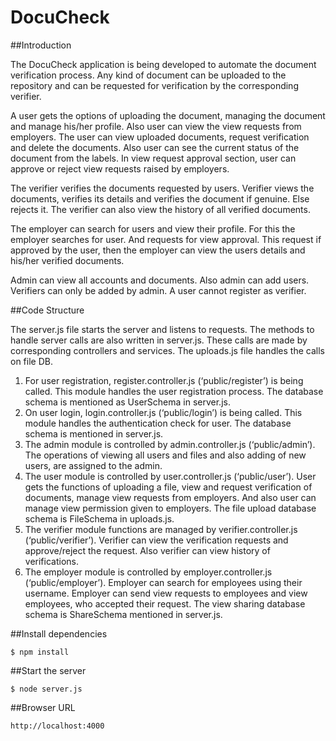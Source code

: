 # DocuCheck

##Introduction

The DocuCheck application is being developed to automate the document verification process. Any kind of document can be uploaded to the repository and can be requested for verification by the corresponding verifier.

A user gets the options of uploading the document, managing the document and manage his/her profile. Also user can view the view requests from employers. The user can view uploaded documents, request verification and delete the documents. Also user can see the current status of the document from the labels. In view request approval section, user can approve or reject view requests raised by employers.

The verifier verifies the documents requested by users. Verifier views the documents, verifies its details and verifies the document if genuine. Else rejects it. The verifier can also view the history of all verified documents.

The employer can search for users and view their profile. For this the employer searches for user. And requests for view approval. This request if approved by the user, then the employer can view the users details and his/her verified documents.

Admin can view all accounts and documents. Also admin can add users. Verifiers can only be added by admin. A user cannot register as verifier. 

##Code Structure

The server.js file starts the server and listens to requests. The methods to handle server calls are also written in server.js. These calls are made by corresponding controllers and services. The uploads.js file handles the calls on file DB. 

1. For user registration, register.controller.js (‘public/register’) is being called. This module handles the user registration process. The database schema is mentioned as UserSchema in server.js.
2. On user login, login.controller.js (‘public/login’) is being called. This module handles the authentication check for user. The database schema is mentioned in server.js.
3. The admin module is controlled by admin.controller.js (‘public/admin’). The operations of viewing all users and files and also adding of new users, are assigned to the admin.
4. The user module is controlled by user.controller.js (‘public/user’). User gets the functions of uploading a file, view and request verification of documents, manage view requests from employers. And also user can manage view permission given to employers. The file upload database schema is FileSchema in uploads.js.
5. The verifier module functions are managed by verifier.controller.js (‘public/verifier’). Verifier can view the verification requests and approve/reject the request. Also verifier can view history of verifications.
6. The employer module is controlled by employer.controller.js (‘public/employer’). Employer can search for employees using their username. Employer can send view requests to employees and view employees, who accepted their request. The view sharing database schema is ShareSchema mentioned in server.js.

##Install dependencies
```
$ npm install
```

##Start the server
```
$ node server.js
```

##Browser URL
```
http://localhost:4000
```
	
